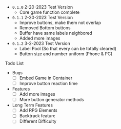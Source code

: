 - `0.1.0` 2-20-2023 Test Version 
  - Core game function complete
- `0.1.1` 2-20-2023 Test Version
  - Improve buttons, make them not overlap
  - Removed Bottom buttons
  - Buffer have same labels neighbored
  - Added more images
- `0.1.2` 3-2-2023 Test Version
  - Label Pool (So that every can be totally cleared)
  - Button size and number uniform (Phone & PC)

Todo List
- Bugs
  - [ ] Embed Game in Container
  - [ ] Improve button reaction time
- Features
  - [ ] Add more images
  - [ ] More button generator methods
- Long Term Features
  - [ ] Add RPG Elements
  - [ ] Backtrack feature
  - [ ] Different Difficulty